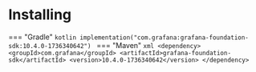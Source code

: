# Installing

=== "Gradle"
    ```kotlin
    implementation("com.grafana:grafana-foundation-sdk:10.4.0-1736340642")
    ```
=== "Maven"
    ```xml
    <dependency>
        <groupId>com.grafana</groupId>
        <artifactId>grafana-foundation-sdk</artifactId>
        <version>10.4.0-1736340642</version>
    </dependency>
    ```
